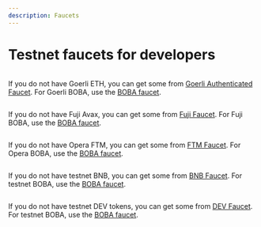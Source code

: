 ```yaml
---
description: Faucets
---
```


# Testnet faucets for developers

<figure><img src="../../.gitbook/assets/ethereum goerli.png" alt=""><figcaption></figcaption></figure>

If you do not have Goerli ETH, you can get some from [Goerli Authenticated Faucet](https://faucetlink.to/goerli). For Goerli BOBA, use the [BOBA faucet](https://gateway.boba.network/wallet).

<figure><img src="../../.gitbook/assets/avalanche fuji.png" alt=""><figcaption></figcaption></figure>

If you do not have Fuji Avax, you can get some from [Fuji Faucet](https://faucet.avax.network). For Fuji BOBA, use the [BOBA faucet](https://gateway.boba.network/wallet).

<figure><img src="../../.gitbook/assets/fantom opera.png" alt=""><figcaption></figcaption></figure>

If you do not have Opera FTM, you can get some from [FTM Faucet](https://faucet.fantom.network/). For Opera BOBA, use the [BOBA faucet](https://gateway.boba.network/wallet).

<figure><img src="../../.gitbook/assets/bnb testnet.png" alt=""><figcaption></figcaption></figure>

If you do not have testnet BNB, you can get some from [BNB Faucet](https://testnet.binance.org/faucet-smart). For testnet BOBA, use the [BOBA faucet](https://gateway.boba.network/wallet).

<figure><img src="../../.gitbook/assets/Moonbeam moonbase.png" alt=""><figcaption></figcaption></figure>

If you do not have testnet DEV tokens, you can get some from [DEV Faucet](https://apps.moonbeam.network/moonbase-alpha/faucet/). For testnet BOBA, use the [BOBA faucet](https://gateway.boba.network/wallet).
